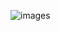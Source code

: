 ![images](https://github.com/people0507/Chicken-Invader/assets/99165150/a6b30b76-9858-497b-a527-fa22e7665aab)
